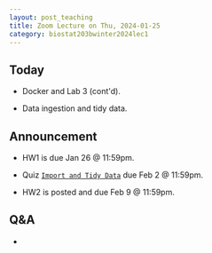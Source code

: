 ```yaml
---
layout: post_teaching
title: Zoom Lecture on Thu, 2024-01-25
category: biostat203bwinter2024lec1
---
```


## Today

* Docker and Lab 3 (cont'd).

* Data ingestion and tidy data.

## Announcement

* HW1 is due Jan 26 @ 11:59pm.

* Quiz [`Import and Tidy Data`](https://bruinlearn.ucla.edu/courses/176236/quizzes/1005857) due Feb 2 @ 11:59pm.

* HW2 is posted and due Feb 9 @ 11:59pm.

## Q&A

* 
